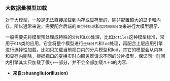 ### 大数据量模型加载
对于大模型，一般是无法直接加载到内存或显存里的，除非配置超大的显卡和内存，所以通常来说，需要配合后端的`模型预处理`和`实时网络分发`来进行大模型展示.

一般需要先将模型预处理成特殊的`分片`和`LOD`处理，比如`3dtiles`这种模型标准，常用于`GIS`类的应用，它会将整个模型进行`坐标分片`和`lod`处理，再配合上层应用引擎进行选择性加载，比如只加载当前视口内的分片模型和lod，其它的模型会从内存和显存内剔除，根据视口的变换实时向服务器请求不同的分片模型，保证同一时间内引擎其实只加载了很小一部分，并不会全部加载`几十G`的内容.

- **来自:shuangliu(orillusion)**

